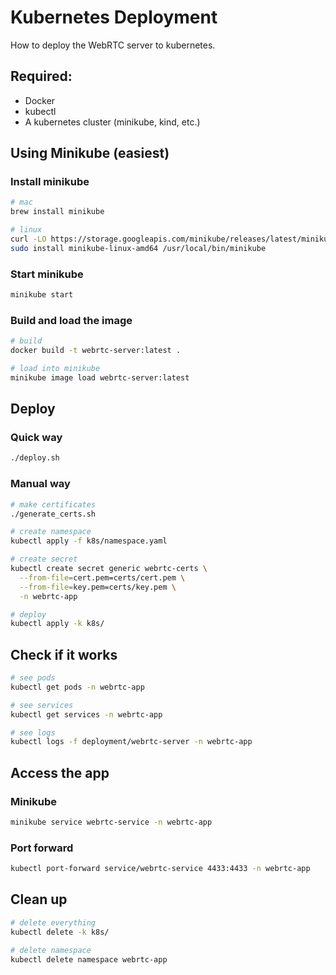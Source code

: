 # Kubernetes Deployment

How to deploy the WebRTC server to kubernetes.

## Required:

- Docker
- kubectl
- A kubernetes cluster (minikube, kind, etc.)

## Using Minikube (easiest)

### Install minikube

```bash
# mac
brew install minikube

# linux
curl -LO https://storage.googleapis.com/minikube/releases/latest/minikube-linux-amd64
sudo install minikube-linux-amd64 /usr/local/bin/minikube
```

### Start minikube

```bash
minikube start
```

### Build and load the image

```bash
# build
docker build -t webrtc-server:latest .

# load into minikube
minikube image load webrtc-server:latest
```

## Deploy

### Quick way

```bash
./deploy.sh
```

### Manual way

```bash
# make certificates
./generate_certs.sh

# create namespace
kubectl apply -f k8s/namespace.yaml

# create secret
kubectl create secret generic webrtc-certs \
  --from-file=cert.pem=certs/cert.pem \
  --from-file=key.pem=certs/key.pem \
  -n webrtc-app

# deploy
kubectl apply -k k8s/
```

## Check if it works

```bash
# see pods
kubectl get pods -n webrtc-app

# see services
kubectl get services -n webrtc-app

# see logs
kubectl logs -f deployment/webrtc-server -n webrtc-app
```

## Access the app

### Minikube

```bash
minikube service webrtc-service -n webrtc-app
```

### Port forward

```bash
kubectl port-forward service/webrtc-service 4433:4433 -n webrtc-app
```

## Clean up

```bash
# delete everything
kubectl delete -k k8s/

# delete namespace
kubectl delete namespace webrtc-app
```
